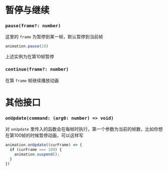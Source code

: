 # 暂停与继续

### `pause(frame?: number)`

这里的 `frame` 为暂停到某一帧，默认暂停到当前帧

```javascript
animation.pause(10)
```

上述实例为在第10帧暂停

### `continue(frame?: number)`

在第 `frame` 帧继续播放动画

# 其他接口

### `onUpdate(command: (arg0: number) => void)`

对 `onUpdate` 里传入的函数会在每帧时执行，第一个参数为当前的帧数，比如你想在第100帧的时候暂停动画，可以这样写

```javascript
animation.onUpdate((curFrame) => {
  if (curFrame === 100) {
    animation.suspend();
  }
})
```
